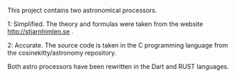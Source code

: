 This project contains two astronomical processors.

1: Simplified. The theory and formulas were taken from the website http://stjarnhimlen.se .

2: Accurate. The source code is taken in the C programming language from the cosinekitty/astronomy repository.

Both astro processors have been rewritten in the Dart and RUST languages.
